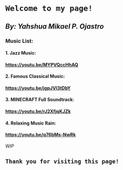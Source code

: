 # `Welcome to my page!`

## *By: Yahshua Mikael P. Ojastro*


### Music List:

#### 1. Jazz Music: 
#### https://youtu.be/MYPVQccHhAQ

#### 2. Famous Classical Music:
#### https://youtu.be/jgpJVI3tDbY

#### 3. MINECRAFT Full Soundtrack:
#### https://youtu.be/rJ2XfjqKJZk

#### 4. Relaxing Music Rain:
#### https://youtu.be/q76bMs-NwRk

*WIP*





## `Thank you for visiting this page!`
